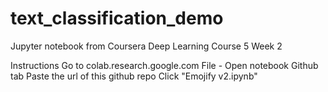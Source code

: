 # text_classification_demo
Jupyter notebook from Coursera Deep Learning Course 5 Week 2

Instructions
Go to colab.research.google.com
File - Open notebook
Github tab
Paste the url of this github repo
Click "Emojify v2.ipynb"
